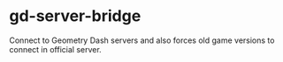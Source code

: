 # gd-server-bridge
Connect to Geometry Dash servers and also forces old game versions to connect in official server.
